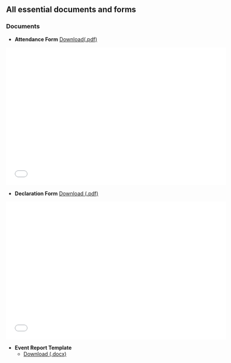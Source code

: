 ## All essential documents and forms

### Documents
- **Attendance Form** <a href="./_media/documents/attendance_form.pdf" download> Download(.pdf)</a>
<embed src="./_media/documents/attendance_form.pdf" width="600" height="375"  type="application/pdf">

- **Declaration Form** <a href="./declaration_form.pdf" download> Download (.pdf)</a>
<embed src="./_media/documents/declaration_form.pdf" width="600" height="375"  type="application/pdf">

- **Event Report Template**
    - <a href="./_media/documents/event_report_template.docx" download> Download (.docx)</a>

